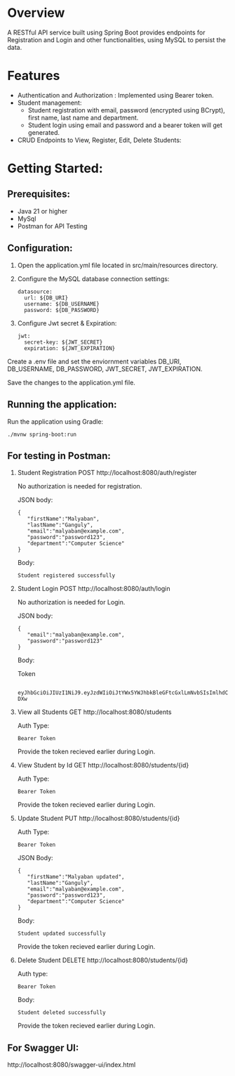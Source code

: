 # Overview
A RESTful API service built using Spring Boot provides endpoints for Registration and Login and other functionalities, using MySQL to persist the data.

# Features
* Authentication and Authorization : Implemented using Bearer token.
* Student management:
  + Student registration with email, password (encrypted using BCrypt), first name, last name and department.
  + Student login using email and password and a bearer token will get generated.
* CRUD Endpoints to View, Register, Edit, Delete Students:

# Getting Started:
## Prerequisites:
* Java 21 or higher
* MySql
* Postman for API Testing

## Configuration:
1. Open the application.yml file located in src/main/resources directory.
2. Configure the MySQL database connection settings:

       datasource:
         url: ${DB_URI}
         username: ${DB_USERNAME}
         password: ${DB_PASSWORD}
3. Configure Jwt secret & Expiration:
   
       jwt:
         secret-key: ${JWT_SECRET}
         expiration: ${JWT_EXPIRATION}
Create a .env file and set the enviornment variables DB_URI, DB_USERNAME, DB_PASSWORD, JWT_SECRET, JWT_EXPIRATION.

Save the changes to the application.yml file.

## Running the application:
Run the application using Gradle:

    ./mvnw spring-boot:run

## For testing in Postman:
1. Student Registration POST http://localhost:8080/auth/register
   
   No authorization is needed for registration.
   
   JSON body:
   
       {
          "firstName":"Malyaban",
          "lastName":"Ganguly",
          "email":"malyaban@example.com",
          "password":"password123",
          "department":"Computer Science"
       }

   Body:

       Student registered successfully

2. Student Login POST http://localhost:8080/auth/login

   No authorization is needed for Login.

   JSON body:

       {
          "email":"malyaban@example.com",
          "password":"password123"
       }

   Body:

   Token
   
        eyJhbGciOiJIUzI1NiJ9.eyJzdWIiOiJtYWx5YWJhbkBleGFtcGxlLmNvbSIsImlhdCI6MTc0NTQxMTAxMCwiZXhwIjoxNzQ1NDk3NDEwfQ.X9H8QCe1gX5H1etkDdPGoPSDdEil5S6LOc8GI68-DXw

4. View all Students GET http://localhost:8080/students

   Auth Type:

       Bearer Token

   Provide the token recieved earlier during Login.

5. View Student by Id GET http://localhost:8080/students/{id}

   Auth Type:

       Bearer Token
   
   Provide the token recieved earlier during Login.

6. Update Student PUT http://localhost:8080/students/{id}

   Auth Type:

       Bearer Token

   JSON Body:

       {
          "firstName":"Malyaban updated",
          "lastName":"Ganguly",
          "email":"malyaban@example.com",
          "password":"password123",
          "department":"Computer Science"
       }

   Body:
   
       Student updated successfully

   Provide the token recieved earlier during Login.

7. Delete Student DELETE http://localhost:8080/students/{id}

   Auth type:

       Bearer Token

   Body:

       Student deleted successfully

   Provide the token recieved earlier during Login.

## For Swagger UI:
http://localhost:8080/swagger-ui/index.html

